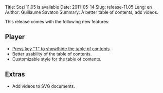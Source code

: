 Title: Sozi 11.05 is available
Date: 2011-05-14
Slug: release-11.05
Lang: en
Author: Guillaume Savaton
Summary:
    A better table of contents, add videos.

This release comes with the following new features:

Player
------

* [Press key "T" to show/hide the table of contents](https://github.com/senshu/Sozi/issues/29).
* Better usability of the table of contents.
* Customizable style for the table of contents.

Extras
------

* Add videos to SVG documents.

